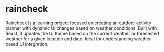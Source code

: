 # raincheck
Raincheck is a learning project focused on creating an outdoor activity planner with dynamic UI changes based on weather conditions. Built with React, it updates the UI theme based on the current weather or forecasted weather for a given location and date. Ideal for understanding weather-based UI integration.
